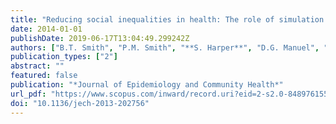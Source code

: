```yaml
---
title: "Reducing social inequalities in health: The role of simulation modelling in chronic disease epidemiology to evaluate the impact of population health interventions"
date: 2014-01-01
publishDate: 2019-06-17T13:04:49.299242Z
authors: ["B.T. Smith", "P.M. Smith", "**S. Harper**", "D.G. Manuel", "C.A. Mustard"]
publication_types: ["2"]
abstract: ""
featured: false
publication: "*Journal of Epidemiology and Community Health*"
url_pdf: "https://www.scopus.com/inward/record.uri?eid=2-s2.0-84897615580&doi=10.1136%2fjech-2013-202756&partnerID=40&md5=fdd82d6878a212cc2f4e53ba0228fc00"
doi: "10.1136/jech-2013-202756"
---
```


